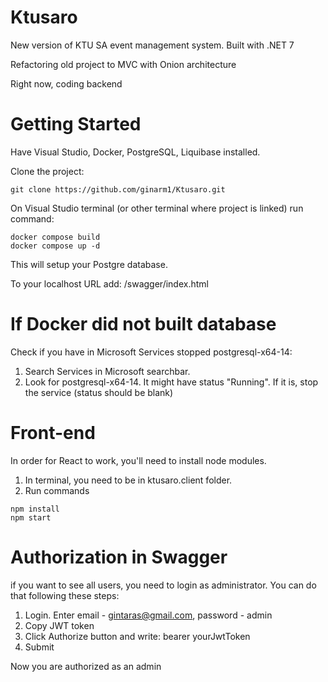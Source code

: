 # Ktusaro
New version of KTU SA event management system. Built with .NET 7

Refactoring old project to MVC with Onion architecture

Right now, coding backend


# Getting Started

Have Visual Studio, Docker, PostgreSQL, Liquibase installed.

Clone the project:

```
git clone https://github.com/ginarm1/Ktusaro.git
```

On Visual Studio terminal (or other terminal where project is linked) run command:

```
docker compose build
docker compose up -d
```

This will setup your Postgre database.

To your localhost URL add: /swagger/index.html

# If Docker did not built database

Check if you have in Microsoft Services  stopped postgresql-x64-14:

1. Search Services in Microsoft searchbar.
2. Look for postgresql-x64-14. It might have status "Running". If it is, stop the service (status should be blank)

# Front-end 

In order for React to work, you'll need to install node modules.

1. In terminal, you need to be in ktusaro.client folder.
2. Run commands

```
npm install
npm start
```

# Authorization in Swagger

if you want to see all users, you need to login as administrator. You can do that following these steps:

1. Login. Enter email - gintaras@gmail.com, password - admin
2. Copy JWT token
3. Click Authorize button and write: bearer yourJwtToken
4. Submit

Now you are authorized as an admin
